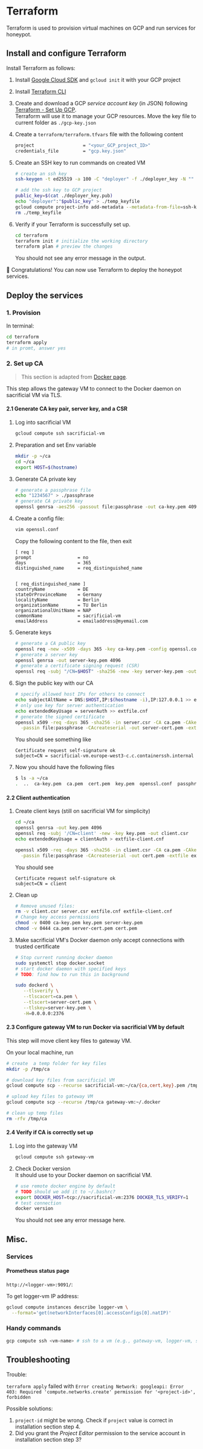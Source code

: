 # Terraform

Terraform is used to provision virtual machines on GCP and run services for honeypot.

## Install and configure Terraform

Install Terraform as follows:

1. Install [Google Cloud SDK](https://cloud.google.com/sdk/docs/install) and `gcloud init` it with your GCP project

2. Install [Terraform CLI](https://learn.hashicorp.com/tutorials/terraform/install-cli?in=terraform/gcp-get-started)

3. Create and download a GCP _service account key_ (in JSON) following [Terraform - Set Up GCP](https://learn.hashicorp.com/tutorials/terraform/google-cloud-platform-build?in=terraform/gcp-get-started).\
   Terraform will use it to manage your GCP resources. Move the key file to current folder as `./gcp-key.json`

4. Create a `terraform/terraform.tfvars` file with the following content

   ```bash
   project                  = "<your_GCP_project_ID>"
   credentials_file         = "gcp.key.json"
   ```

5. Create an SSH key to run commands on created VM

   ```bash
   # create an ssh key
   ssh-keygen -t ed25519 -a 100 -C "deployer" -f ./deployer_key -N ""

   # add the ssh key to GCP project
   public_key=$(cat ./deployer_key.pub)
   echo "deployer":"$public_key" > ./temp_keyfile
   gcloud compute project-info add-metadata --metadata-from-file=ssh-keys=./temp_keyfile
   rm ./temp_keyfile
   ```

6. Verify if your Terraform is successfully set up.

   ```bash
   cd terraform
   terraform init # initialize the working directory
   terraform plan # preview the changes
   ```

   You should not see any error message in the output.

:tada: Congratulations! You can now use Terraform to deploy the honeypot services.

## Deploy the services

### 1. Provision

In terminal:

```bash
cd terraform
terraform apply
# in promt, answer yes
```

### 2. Set up CA

> This section is adapted from [Docker page](https://docs.docker.com/engine/security/protect-access/#create-a-ca-server-and-client-keys-with-openssl).

This step allows the gateway VM to connect to the Docker daemon on sacrificial VM via TLS.

#### 2.1 Generate CA key pair, server key, and a CSR

1. Log into sacrificial VM
   ```bash
   gcloud compute ssh sacrificial-vm
   ```
1. Preparation and set Env variable

   ```bash
   mkdir -p ~/ca
   cd ~/ca
   export HOST=$(hostname)
   ```

1. Generate CA private key

   ```bash
   # generate a passphrase file
   echo "1234567" > ./passphrase
   # generate CA private key
   openssl genrsa -aes256 -passout file:passphrase -out ca-key.pem 4096
   ```

1. Create a config file:

   ```bash
   vim openssl.conf
   ```

   Copy the following content to the file, then exit

   ```
   [ req ]
   prompt                 = no
   days                   = 365
   distinguished_name     = req_distinguished_name


   [ req_distinguished_name ]
   countryName            = DE
   stateOrProvinceName    = Germany
   localityName           = Berlin
   organizationName       = TU Berlin
   organizationalUnitName = NAP
   commonName             = sacrificial-vm
   emailAddress           = emailaddress@myemail.com
   ```

1. Generate keys

   ```bash
   # generate a CA public key
   openssl req -new -x509 -days 365 -key ca-key.pem -config openssl.conf -passin file:passphrase -sha256 -out ca.pem
   # generate a server key
   openssl genrsa -out server-key.pem 4096
   # generate a certificate signing request (CSR)
   openssl req -subj "/CN=$HOST" -sha256 -new -key server-key.pem -out server.csr
   ```

1. Sign the public key with our CA

   ```bash
   # specify allowed host IPs for others to connect
   echo subjectAltName = DNS:$HOST,IP:$(hostname -i),IP:127.0.0.1 >> extfile.cnf
   # only use key for server authentication
   echo extendedKeyUsage = serverAuth >> extfile.cnf
   # generate the signed certificate
   openssl x509 -req -days 365 -sha256 -in server.csr -CA ca.pem -CAkey ca-key.pem \
     -passin file:passphrase -CAcreateserial -out server-cert.pem -extfile extfile.cnf
   ```

   You should see something like

   ```
   Certificate request self-signature ok
   subject=CN = sacrificial-vm.europe-west3-c.c.containerssh.internal
   ```

1. Now you should have the following files

   ```bash
   $ ls -a ~/ca
   .  ..  ca-key.pem  ca.pem  cert.pem  key.pem  openssl.conf  passphrase  server-cert.pem  server-key.pem
   ```

#### 2.2 Client authentication

1. Create client keys (still on sacrificial VM for simplicity)

   ```bash
   cd ~/ca
   openssl genrsa -out key.pem 4096
   openssl req -subj '/CN=client' -new -key key.pem -out client.csr
   echo extendedKeyUsage = clientAuth > extfile-client.cnf

   openssl x509 -req -days 365 -sha256 -in client.csr -CA ca.pem -CAkey ca-key.pem \
     -passin file:passphrase -CAcreateserial -out cert.pem -extfile extfile-client.cnf
   ```

   You should see

   ```
   Certificate request self-signature ok
   subject=CN = client
   ```

1. Clean up
   ```bash
   # Remove unused files:
   rm -v client.csr server.csr extfile.cnf extfile-client.cnf
   # Change key access permissions
   chmod -v 0400 ca-key.pem key.pem server-key.pem
   chmod -v 0444 ca.pem server-cert.pem cert.pem
   ```
1. Make sacrificial VM's Docker daemon only accept connections with trusted certificate

   ```bash
   # Stop current running docker daemon
   sudo systemctl stop docker.socket
   # start docker daemon with specified keys
   # TODO: find how to run this in background

   sudo dockerd \
      --tlsverify \
      --tlscacert=ca.pem \
      --tlscert=server-cert.pem \
      --tlskey=server-key.pem \
      -H=0.0.0.0:2376
   ```

#### 2.3 Configure gateway VM to run Docker via sacrificial VM by default

This step will move client key files to gateway VM.

On your local machine, run

```bash
# create  a temp folder for key files
mkdir -p /tmp/ca

# download key files from sacrificial VM
gcloud compute scp --recurse sacrificial-vm:~/ca/{ca,cert,key}.pem /tmp/ca/

# upload key files to gateway VM
gcloud compute scp --recurse /tmp/ca gateway-vm:~/.docker

# clean up temp files
rm -rfv /tmp/ca
```

#### 2.4 Verify if CA is correctly set up

1. Log into the gateway VM
   ```bash
   gcloud compute ssh gateway-vm
   ```
1. Check Docker version\
   It should use to your Docker daemon on sacrificial VM.
   ```bash
   # use remote docker engine by default
   # TODO should we add it to ~/.bashrc?
   export DOCKER_HOST=tcp://sacrificial-vm:2376 DOCKER_TLS_VERIFY=1
   # test connection
   docker version
   ```
   You should not see any error message here.

## Misc.

### Services

#### Prometheus status page

`http://<logger-vm>:9091/`:

To get logger-vm IP address:

```bash
gcloud compute instances describe logger-vm \
  --format='get(networkInterfaces[0].accessConfigs[0].natIP)'
```

### Handy commands

```bash
gcp compute ssh <vm-name> # ssh to a vm (e.g., gateway-vm, logger-vm, sacrificial-vm)
```

## Troubleshooting

Trouble:

`terraform apply` failed with `Error creating Network: googleapi: Error 403: Required 'compute.networks.create' permission for '<project-id>', forbidden`

Possible solutions:

1. `project-id` might be wrong. Check if `project` value is correct in installation section step 4.
2. Did you grant the _Project Editor_ permission to the service account in installation section step 3?
